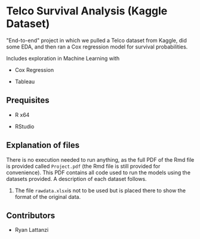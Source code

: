 # Telco Survival Analysis (Kaggle Dataset)

"End-to-end" project in which we pulled a Telco dataset from Kaggle, did some EDA, and then ran a Cox regression model for survival probabilities.

Includes exploration in Machine Learning with 

- Cox Regression

- Tableau

Prequisites
-----------

- R x64 

- RStudio

Explanation of files
--------

There is no execution needed to run anything, as the full PDF of the Rmd file is provided called `Project.pdf` (the Rmd file is still provided for convenience). This PDF contains all code used to run the models using the datasets provided. A description of each dataset follows.

  1. The file `rawdata.xlsx`is not to be used but is placed there to show the format of the original data.
  
Contributors
--------------

- Ryan Lattanzi
